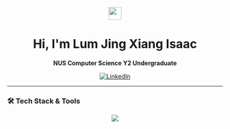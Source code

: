 <div align="center">

  <img src="https://media.giphy.com/media/hvRJCLFzcasrR4ia7z/giphy.gif" width="30px"/>
  <h1> Hi, I'm Lum Jing Xiang Isaac </h1>
  <p><strong>NUS Computer Science Y2 Undergraduate</strong></p>

  <p>
    <a href="https://www.linkedin.com/in/isaac-lum-1158b0210/" target="_blank">
      <img src="https://img.shields.io/badge/LinkedIn-0077B5?style=for-the-badge&logo=linkedin&logoColor=white" alt="LinkedIn"/>
    </a>

  </p>

</div>

---

### 🛠️ Tech Stack & Tools

<p align="center">
  <a href="https://skillicons.dev">
    <img src="https://skillicons.dev/icons?i=java,js,python,react,spring,nodejs,express,postgresql,docker,git&perline=8" />
  </a>
</p>
